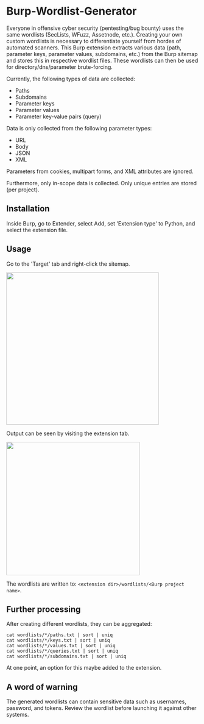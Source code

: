 # Burp-Wordlist-Generator
Everyone in offensive cyber security (pentesting/bug bounty) uses the same wordlists (SecLists, WFuzz, Assetnode, etc.). Creating your own custom wordlists is necessary to differentiate yourself from hordes of automated scanners. This Burp extension extracts various data (path, parameter keys, parameter values, subdomains, etc.) from the Burp sitemap and stores this in respective wordlist files. These wordlists can then be used for directory/dns/parameter brute-forcing.

Currently, the following types of data are collected:
- Paths
- Subdomains
- Parameter keys
- Parameter values
- Parameter key-value pairs (query)

Data is only collected from the following parameter types:
- URL
- Body
- JSON
- XML

Parameters from cookies, multipart forms, and XML attributes are ignored.

Furthermore, only in-scope data is collected. Only unique entries are stored (per project).

## Installation
Inside Burp, go to Extender, select Add, set 'Extension type' to Python, and select the extension file.

## Usage

Go to the 'Target' tab and right-click the sitemap.

<img src="https://user-images.githubusercontent.com/23482322/131515915-43f105e1-7f9f-47c0-b53c-8975eaa1b4d1.png" height="400">


Output can be seen by visiting the extension tab.

<img src="https://user-images.githubusercontent.com/23482322/131701222-d89d33d1-23e2-4ebe-af39-06c51bd34fc3.png" height="350">

The wordlists are written to: `<extension dir>/wordlists/<Burp project name>`.

## Further processing

After creating different wordlists, they can be aggregated:
```
cat wordlists/*/paths.txt | sort | uniq
cat wordlists/*/keys.txt | sort | uniq
cat wordlists/*/values.txt | sort | uniq
cat wordlists/*/queries.txt | sort | uniq
cat wordlists/*/subdomains.txt | sort | uniq
```

At one point, an option for this maybe added to the extension.

## A word of warning
The generated wordlists can contain sensitive data such as usernames, password, and tokens. Review the wordlist before launching it against other systems.

